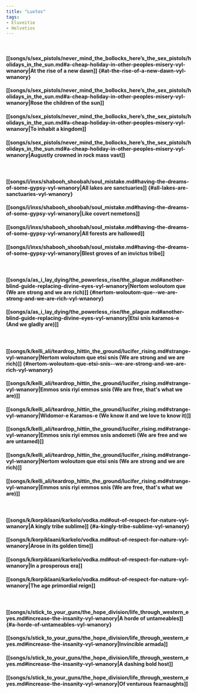 ```yaml
---
title: "Luxtos"
tags:
- Eluveitie
- Helvetios
---
```

&nbsp;
#### [[songs/s/sex_pistols/never_mind_the_bollocks_here’s_the_sex_pistols/holidays_in_the_sun.md#a-cheap-holiday-in-other-peoples-misery-vyl-wnanory|At the rise of a new dawn]] {#at-the-rise-of-a-new-dawn-vyl-wnanory}
#### [[songs/s/sex_pistols/never_mind_the_bollocks_here’s_the_sex_pistols/holidays_in_the_sun.md#a-cheap-holiday-in-other-peoples-misery-vyl-wnanory|Rose the children of the sun]]
#### [[songs/s/sex_pistols/never_mind_the_bollocks_here’s_the_sex_pistols/holidays_in_the_sun.md#a-cheap-holiday-in-other-peoples-misery-vyl-wnanory|To inhabit a kingdom]]
#### [[songs/s/sex_pistols/never_mind_the_bollocks_here’s_the_sex_pistols/holidays_in_the_sun.md#a-cheap-holiday-in-other-peoples-misery-vyl-wnanory|Augustly crowned in rock mass vast]]
&nbsp;
#### [[songs/i/inxs/shabooh_shoobah/soul_mistake.md#having-the-dreams-of-some-gypsy-vyl-wnanory|All lakes are sanctuaries]] {#all-lakes-are-sanctuaries-vyl-wnanory}
#### [[songs/i/inxs/shabooh_shoobah/soul_mistake.md#having-the-dreams-of-some-gypsy-vyl-wnanory|Like covert nemetons]]
#### [[songs/i/inxs/shabooh_shoobah/soul_mistake.md#having-the-dreams-of-some-gypsy-vyl-wnanory|All forests are hallowed]]
#### [[songs/i/inxs/shabooh_shoobah/soul_mistake.md#having-the-dreams-of-some-gypsy-vyl-wnanory|Blest groves of an invictus tribe]]
&nbsp;
#### [[songs/a/as_i_lay_dying/the_powerless_rise/the_plague.md#another-blind-guide-replacing-divine-eyes-vyl-wnanory|Nertom woloutom que  (We are strong and we are rich)]] {#nertom-woloutom-que--we-are-strong-and-we-are-rich-vyl-wnanory}
#### [[songs/a/as_i_lay_dying/the_powerless_rise/the_plague.md#another-blind-guide-replacing-divine-eyes-vyl-wnanory|Etsi snis karamos-e  (And we gladly are)]]
&nbsp;
#### [[songs/k/kelli_ali/teardrop_hittin_the_ground/lucifer_rising.md#strange-vyl-wnanory|Nertom woloutom que etsi snis  (We are strong and we are rich)]] {#nertom-woloutom-que-etsi-snis--we-are-strong-and-we-are-rich-vyl-wnanory}
#### [[songs/k/kelli_ali/teardrop_hittin_the_ground/lucifer_rising.md#strange-vyl-wnanory|Emmos snis riyi emmos snis  (We are free, that's what we are)]]
#### [[songs/k/kelli_ali/teardrop_hittin_the_ground/lucifer_rising.md#strange-vyl-wnanory|Widomor-e Karamos-e  (We know it and we love to know it)]]
#### [[songs/k/kelli_ali/teardrop_hittin_the_ground/lucifer_rising.md#strange-vyl-wnanory|Emmos snis riyi emmos snis andometi  (We are free and we are untamed)]]
#### [[songs/k/kelli_ali/teardrop_hittin_the_ground/lucifer_rising.md#strange-vyl-wnanory|Nertom woloutom que etsi snis  (We are strong and we are rich)]]
#### [[songs/k/kelli_ali/teardrop_hittin_the_ground/lucifer_rising.md#strange-vyl-wnanory|Emmos snis riyi emmos snis  (We are free, that's what we are)]]
&nbsp;
#### [[songs/k/korpiklaani/karkelo/vodka.md#out-of-respect-for-nature-vyl-wnanory|A kingly tribe sublime]] {#a-kingly-tribe-sublime-vyl-wnanory}
#### [[songs/k/korpiklaani/karkelo/vodka.md#out-of-respect-for-nature-vyl-wnanory|Arose in its golden time]]
#### [[songs/k/korpiklaani/karkelo/vodka.md#out-of-respect-for-nature-vyl-wnanory|In a prosperous era]]
#### [[songs/k/korpiklaani/karkelo/vodka.md#out-of-respect-for-nature-vyl-wnanory|The age primordial reign]]
&nbsp;
#### [[songs/s/stick_to_your_guns/the_hope_division/life_through_western_eyes.md#increase-the-insanity-vyl-wnanory|A horde of untameables]] {#a-horde-of-untameables-vyl-wnanory}
#### [[songs/s/stick_to_your_guns/the_hope_division/life_through_western_eyes.md#increase-the-insanity-vyl-wnanory|Invincible armada]]
#### [[songs/s/stick_to_your_guns/the_hope_division/life_through_western_eyes.md#increase-the-insanity-vyl-wnanory|A dashing bold host]]
#### [[songs/s/stick_to_your_guns/the_hope_division/life_through_western_eyes.md#increase-the-insanity-vyl-wnanory|Of venturous fearnaughts]]
